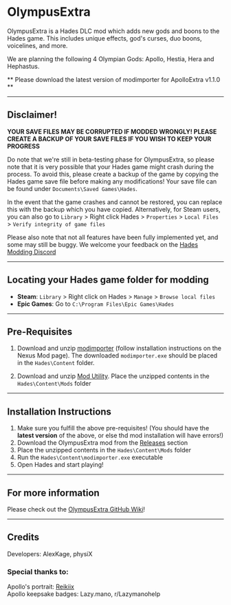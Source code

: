 # OlympusExtra

OlympusExtra is a Hades DLC mod which adds new gods and boons to the Hades game. This includes unique effects, god's curses, duo boons, voicelines, and more. 

We are planning the following 4 Olympian Gods: Apollo, Hestia, Hera and Hephastus. 

** Please download the latest version of modimporter for ApolloExtra v1.1.0 **

-----------------------------
## Disclaimer!

**YOUR SAVE FILES MAY BE CORRUPTED IF MODDED WRONGLY! PLEASE CREATE A BACKUP OF YOUR SAVE FILES IF YOU WISH TO KEEP YOUR PROGRESS**

Do note that we're still in beta-testing phase for OlympusExtra, so please note that it is very possible that your Hades game might crash during the process. To avoid this, please create a backup of the game by copying the Hades game save file before making any modifications! Your save file can be found under `Documents\Saved Games\Hades`.

In the event that the game crashes and cannot be restored, you can replace this with the backup which you have copied. Alternatively, for Steam users, you can also go to `Library` > Right click Hades > `Properties` > `Local Files` > `Verify integrity of game files`

Please also note that not all features have been fully implemented yet, and some may still be buggy. We welcome your feedback on the [Hades Modding Discord](https://discord.gg/D8S4hjABaM)


-----------------------------
## Locating your Hades game folder for modding
- **Steam**: `Library` > Right click on Hades > `Manage` > `Browse local files` 
- **Epic Games**: Go to `C:\Program Files\Epic Games\Hades`

-----------------------------
## Pre-Requisites 
1. Download and unzip [modimporter](https://github.com/SGG-Modding/sgg-mod-modimporter/releases/latest/download/modimporter-windows.zip) (follow installation instructions on the Nexus Mod page). The downloaded `modimporter.exe` should be placed in the `Hades\Content` folder. 

1. Download and unzip [Mod Utility](https://github.com/SGG-Modding/sgg-mod-modutil/releases/download/v2.3.1/ModUtil.zip). Place the unzipped contents in the `Hades\Content\Mods` folder 

   

-----------------------------
## Installation Instructions
1. Make sure you fulfill the above pre-requisites! (You should have the **latest version** of the above, or else thd mod installation will have errors!)
1. Download the OlympusExtra mod from the [Releases](https://github.com/AlexKage69/OlympusExtra/releases) section 
1. Place the unzipped contents in the `Hades\Content\Mods` folder
1. Run the `Hades\Content\modimporter.exe` executable 
1. Open Hades and start playing!

-----------------------------
## For more information
Please check out the [OlympusExtra GitHub Wiki](https://github.com/AlexKage69/OlympusExtra/wiki)!


-----------------------------
## Credits
Developers: AlexKage, physiX  

### Special thanks to:  
Apollo's portrait: [Reikiix](https://twitter.com/Reikiix)  
Apollo keepsake badges: Lazy.mano, r/Lazymanohelp  
